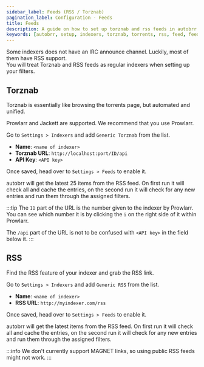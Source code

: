 ```yaml
---
sidebar_label: Feeds (RSS / Torznab)
pagination_label: Configuration - Feeds
title: Feeds
description: A guide on how to set up torznab and rss feeds in autobrr.
keywords: [autobrr, setup, indexers, torznab, torrents, rss, feed, feeds]
---
```


Some indexers does not have an IRC announce channel.
Luckily, most of them have RSS support.  
You will treat Torznab and RSS feeds as regular indexers when setting up your filters.

## Torznab

Torznab is essentially like browsing the torrents page, but automated and unified.

Prowlarr and Jackett are supported. We recommend that you use Prowlarr.

Go to `Settings > Indexers` and add `Generic Torznab` from the list.

- **Name**: `<name of indexer>`
- **Torznab URL**: `http://localhost:port/ID/api`
- **API Key**: `<API key>`

Once saved, head over to `Settings > Feeds` to enable it.

autobrr will get the latest 25 items from the RSS feed. On first run it will check all and cache the entries, on the second run it will check for any new entries and run them through the assigned filters.

:::tip
The `ID` part of the URL is the number given to the indexer by Prowlarr.
You can see which number it is by clicking the `i` on the right side of it within Prowlarr.

The `/api` part of the URL is not to be confused with `<API key>` in the field below it.
:::

## RSS

Find the RSS feature of your indexer and grab the RSS link.

Go to `Settings > Indexers` and add `Generic RSS` from the list.

- **Name**: `<name of indexer>`
- **RSS URL**: `http://myindexer.com/rss`

Once saved, head over to `Settings > Feeds` to enable it.

autobrr will get the latest items from the RSS feed. On first run it will check all and cache the entries, on the second run it will check for any new entries and run them through the assigned filters.

:::info
We don't currently support MAGNET links, so using public RSS feeds might not work.
:::
